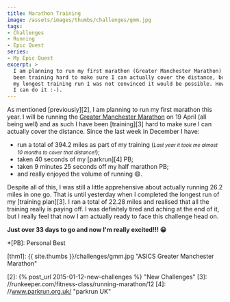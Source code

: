 ```yaml
---
title: Marathon Training
image: /assets/images/thumbs/challenges/gmm.jpg
tags:
- Challenges
- Running
- Epic Quest
series:
- My Epic Quest
excerpt: >
  I am planning to run my first marathon (Greater Manchester Marathon) this year on 19 April. I have
  been training hard to make sure I can actually cover the distance, but until I managed to complete
  my longest training run I was not convinced it would be possible. However, now I actually believe
  I can do it :-).
---
```


As mentioned [previously][2], I am planning to run my first marathon this year. I will be running 
the [Greater Manchester Marathon][1] on 19 April (all being well) and as such I have been [training][3]
hard to make sure I can actually cover the distance. Since the last week in December I have:

* run a total of 394.2 miles as part of my training (_<small>Last year it took me almost 10 months
  to cover that distance!</small>_);
* taken 40 seconds of my [parkrun][4] PB;
* taken 9 minutes 25 seconds off my half marathon PB;
* and really enjoyed the volume of running :smile:.

Despite all of this, I was still a little apprehensive about actually running 26.2 miles in one go.
That is until yesterday when I completed the longest run of my [training plan][3]. I ran a total of
22.28 miles and realised that all the training really is paying off. I was definitely tired and
aching at the end of it, but I really feel that now I am actually ready to face this challenge head
on. 

**Just over 33 days to go and now I'm really excited!!! :grinning:**


*[PB]: Personal Best

[thm1]: {{ site.thumbs }}/challenges/gmm.jpg "ASICS Greater Manchester Marathon"

[1]: //www.greatermanchestermarathon.com/ "ASICS Greater Manchester Marathon :: Home"
[2]: {% post_url 2015-01-12-new-challenges %} "New Challenges"
[3]: //runkeeper.com/fitness-class/running-marathon/12
[4]: //www.parkrun.org.uk/ "parkrun UK"
